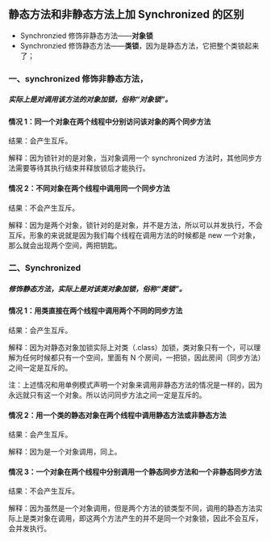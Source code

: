## 静态方法和非静态方法上加 Synchronized 的区别

- Synchronzied 修饰非静态方法——**对象锁**
- Synchronzied 修饰静态方法——**类锁**，因为是静态方法，它把整个类锁起来了；

### 一、synchronized 修饰非静态方法，

##### 实际上是对调用该方法的对象加锁，俗称“对象锁”。 

#### 情况 1：同一个对象在两个线程中分别访问该对象的两个同步方法

结果：会产生互斥。

解释：因为锁针对的是对象，当对象调用一个 synchronized 方法时，其他同步方法需要等待其执行结束并释放锁后才能执行。 

#### 情况 2：不同对象在两个线程中调用同一个同步方法

结果：不会产生互斥。

解释：因为是两个对象，锁针对的是对象，并不是方法，所以可以并发执行，不会互斥。形象的来说就是因为我们每个线程在调用方法的时候都是 new 一个对象，那么就会出现两个空间，两把钥匙。

### 二、Synchronized 

##### 修饰静态方法，实际上是对该类对象加锁，俗称“类锁”。

#### 情况 1：用类直接在两个线程中调用两个不同的同步方法

结果：会产生互斥。

解释：因为对静态对象加锁实际上对类（.class）加锁，类对象只有一个，可以理解为任何时候都只有一个空间，里面有 N 个房间，一把锁，因此房间（同步方法）之间一定是互斥的。

注：上述情况和用单例模式声明一个对象来调用非静态方法的情况是一样的，因为永远就只有这一个对象。所以访问同步方法之间一定是互斥的。 

#### 情况 2：用一个类的静态对象在两个线程中调用静态方法或非静态方法

结果：会产生互斥。

解释：因为是一个对象调用，同上。

####  情况 3：一个对象在两个线程中分别调用一个静态同步方法和一个非静态同步方法

结果：不会产生互斥。

解释：因为虽然是一个对象调用，但是两个方法的锁类型不同，调用的静态方法实际上是类对象在调用，即这两个方法产生的并不是同一个对象锁，因此不会互斥，会并发执行。